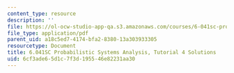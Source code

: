 ```yaml
---
content_type: resource
description: ''
file: https://ol-ocw-studio-app-qa.s3.amazonaws.com/courses/6-041sc-probabilistic-systems-analysis-and-applied-probability-fall-2013/6cf3ade65d1c7f3d195546e82231aa30_MIT6_041SCF13_tut04_sol.pdf
file_type: application/pdf
parent_uid: a18c5ed7-4174-bfa2-8380-13a303933305
resourcetype: Document
title: 6.041SC Probabilistic Systems Analysis, Tutorial 4 Solutions
uid: 6cf3ade6-5d1c-7f3d-1955-46e82231aa30
---
```

